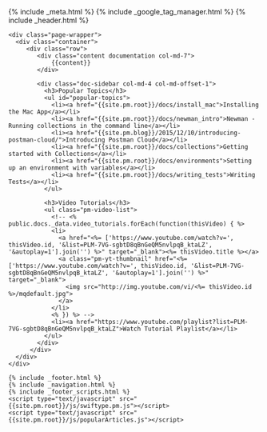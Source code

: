 <!DOCTYPE html>
<html lang="en">
{% include _meta.html %}
<body class="<%= current.source %> regular">
    {% include _google_tag_manager.html %}
    {% include _header.html %}

    <div class="page-wrapper">
      <div class="container">
         <div class="row">
            <div class="content documentation col-md-7">
                {{content}}
            </div>

            <div class="doc-sidebar col-md-4 col-md-offset-1">
              <h3>Popular Topics</h3>
              <ul id="popular-topics">
                <li><a href="{{site.pm.root}}/docs/install_mac">Installing the Mac App</a></li>
                <li><a href="{{site.pm.root}}/docs/newman_intro">Newman - Running collections in the command line</a></li>
                <li><a href="{{site.pm.blog}}/2015/12/10/introducing-postman-cloud/">Introducing Postman Cloud</a></li>
                <li><a href="{{site.pm.root}}/docs/collections">Getting started with Collections</a></li>
                <li><a href="{{site.pm.root}}/docs/environments">Setting up an environment with variables</a></li>
                <li><a href="{{site.pm.root}}/docs/writing_tests">Writing Tests</a></li>
              </ul>

              <h3>Video Tutorials</h3>
              <ul class="pm-video-list">
                <!-- <% public.docs._data.video_tutorials.forEach(function(thisVideo) { %>
                <li>
                  <a href="<%= ['https://www.youtube.com/watch?v=', thisVideo.id, '&list=PLM-7VG-sgbtD8qBnGeQM5nvlpqB_ktaLZ', '&autoplay=1'].join('') %>" target="_blank"><%= thisVideo.title %></a>
                  <a class="pm-yt-thumbnail" href="<%= ['https://www.youtube.com/watch?v=', thisVideo.id, '&list=PLM-7VG-sgbtD8qBnGeQM5nvlpqB_ktaLZ', '&autoplay=1'].join('') %>" target="_blank">
                    <img src="http://img.youtube.com/vi/<%= thisVideo.id %>/mqdefault.jpg">
                  </a>
                </li>
                <% }) %> -->
                <li><a href="https://www.youtube.com/playlist?list=PLM-7VG-sgbtD8qBnGeQM5nvlpqB_ktaLZ">Watch Tutorial Playlist</a></li>
              </ul>
            </div>
          </div>
      </div>
    </div>

    {% include _footer.html %}
    {% include _navigation.html %}
    {% include _footer_scripts.html %}
    <script type="text/javascript" src="{{site.pm.root}}/js/swiftype.pm.js"></script>
    <script type="text/javascript" src="{{site.pm.root}}/js/popularArticles.js"></script>
  </body>
</html>
